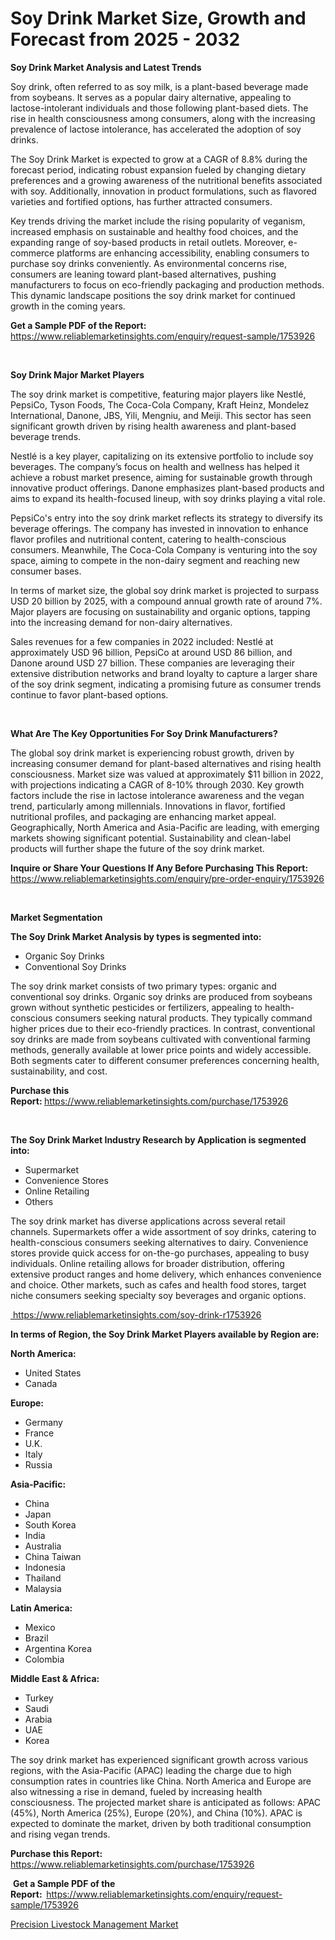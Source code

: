 <p><h1>Soy Drink Market Size, Growth and Forecast from 2025 - 2032</h1></p><p><strong>Soy Drink Market Analysis and Latest Trends</strong></p>
<p><p>Soy drink, often referred to as soy milk, is a plant-based beverage made from soybeans. It serves as a popular dairy alternative, appealing to lactose-intolerant individuals and those following plant-based diets. The rise in health consciousness among consumers, along with the increasing prevalence of lactose intolerance, has accelerated the adoption of soy drinks. </p><p>The Soy Drink Market is expected to grow at a CAGR of 8.8% during the forecast period, indicating robust expansion fueled by changing dietary preferences and a growing awareness of the nutritional benefits associated with soy. Additionally, innovation in product formulations, such as flavored varieties and fortified options, has further attracted consumers. </p><p>Key trends driving the market include the rising popularity of veganism, increased emphasis on sustainable and healthy food choices, and the expanding range of soy-based products in retail outlets. Moreover, e-commerce platforms are enhancing accessibility, enabling consumers to purchase soy drinks conveniently. As environmental concerns rise, consumers are leaning toward plant-based alternatives, pushing manufacturers to focus on eco-friendly packaging and production methods. This dynamic landscape positions the soy drink market for continued growth in the coming years.</p></p>
<p><strong>Get a Sample PDF of the Report:&nbsp;</strong> <a href="https://www.reliablemarketinsights.com/enquiry/request-sample/1753926?utm_campaign=3264&utm_medium=2&utm_source=Github&utm_content=ia&utm_term=06032025&utm_id=soy-drink">https://www.reliablemarketinsights.com/enquiry/request-sample/1753926</a></p>
<p>&nbsp;</p>
<p><strong>Soy Drink Major Market Players</strong></p>
<p><p>The soy drink market is competitive, featuring major players like Nestlé, PepsiCo, Tyson Foods, The Coca-Cola Company, Kraft Heinz, Mondelez International, Danone, JBS, Yili, Mengniu, and Meiji. This sector has seen significant growth driven by rising health awareness and plant-based beverage trends.</p><p>Nestlé is a key player, capitalizing on its extensive portfolio to include soy beverages. The company’s focus on health and wellness has helped it achieve a robust market presence, aiming for sustainable growth through innovative product offerings. Danone emphasizes plant-based products and aims to expand its health-focused lineup, with soy drinks playing a vital role.</p><p>PepsiCo's entry into the soy drink market reflects its strategy to diversify its beverage offerings. The company has invested in innovation to enhance flavor profiles and nutritional content, catering to health-conscious consumers. Meanwhile, The Coca-Cola Company is venturing into the soy space, aiming to compete in the non-dairy segment and reaching new consumer bases.</p><p>In terms of market size, the global soy drink market is projected to surpass USD 20 billion by 2025, with a compound annual growth rate of around 7%. Major players are focusing on sustainability and organic options, tapping into the increasing demand for non-dairy alternatives.</p><p>Sales revenues for a few companies in 2022 included: Nestlé at approximately USD 96 billion, PepsiCo at around USD 86 billion, and Danone around USD 27 billion. These companies are leveraging their extensive distribution networks and brand loyalty to capture a larger share of the soy drink segment, indicating a promising future as consumer trends continue to favor plant-based options.</p></p>
<p>&nbsp;</p>
<p><strong>What Are The Key Opportunities For Soy Drink Manufacturers?</strong></p>
<p><p>The global soy drink market is experiencing robust growth, driven by increasing consumer demand for plant-based alternatives and rising health consciousness. Market size was valued at approximately $11 billion in 2022, with projections indicating a CAGR of 8-10% through 2030. Key growth factors include the rise in lactose intolerance awareness and the vegan trend, particularly among millennials. Innovations in flavor, fortified nutritional profiles, and packaging are enhancing market appeal. Geographically, North America and Asia-Pacific are leading, with emerging markets showing significant potential. Sustainability and clean-label products will further shape the future of the soy drink market.</p></p>
<p><strong>Inquire or Share Your Questions If Any Before Purchasing This Report:</strong> <a href="https://www.reliablemarketinsights.com/enquiry/pre-order-enquiry/1753926?utm_campaign=3264&utm_medium=2&utm_source=Github&utm_content=ia&utm_term=06032025&utm_id=soy-drink">https://www.reliablemarketinsights.com/enquiry/pre-order-enquiry/1753926</a></p>
<p>&nbsp;</p>
<p><strong>Market Segmentation</strong></p>
<p><strong>The Soy Drink Market Analysis by types is segmented into:</strong></p>
<p><ul><li>Organic Soy Drinks</li><li>Conventional Soy Drinks</li></ul></p>
<p><p>The soy drink market consists of two primary types: organic and conventional soy drinks. Organic soy drinks are produced from soybeans grown without synthetic pesticides or fertilizers, appealing to health-conscious consumers seeking natural products. They typically command higher prices due to their eco-friendly practices. In contrast, conventional soy drinks are made from soybeans cultivated with conventional farming methods, generally available at lower price points and widely accessible. Both segments cater to different consumer preferences concerning health, sustainability, and cost.</p></p>
<p><strong>Purchase this Report:&nbsp;</strong><a href="https://www.reliablemarketinsights.com/purchase/1753926?utm_campaign=3264&utm_medium=2&utm_source=Github&utm_content=ia&utm_term=06032025&utm_id=soy-drink">https://www.reliablemarketinsights.com/purchase/1753926</a></p>
<p>&nbsp;</p>
<p><strong>The Soy Drink Market Industry Research by Application is segmented into:</strong></p>
<p><ul><li>Supermarket</li><li>Convenience Stores</li><li>Online Retailing</li><li>Others</li></ul></p>
<p><p>The soy drink market has diverse applications across several retail channels. Supermarkets offer a wide assortment of soy drinks, catering to health-conscious consumers seeking alternatives to dairy. Convenience stores provide quick access for on-the-go purchases, appealing to busy individuals. Online retailing allows for broader distribution, offering extensive product ranges and home delivery, which enhances convenience and choice. Other markets, such as cafes and health food stores, target niche consumers seeking specialty soy beverages and organic options.</p></p>
<p><a href="https://www.reliablemarketinsights.com/soy-drink-r1753926?utm_campaign=3264&utm_medium=2&utm_source=Github&utm_content=ia&utm_term=06032025&utm_id=soy-drink">&nbsp;https://www.reliablemarketinsights.com/soy-drink-r1753926</a></p>
<p><strong>In terms of Region, the Soy Drink Market Players available by Region are:</strong></p>
<p>
    <p> <strong> North America: </strong>
        <ul>
            <li>United States</li>
            <li>Canada</li>
        </ul>
        </p> 
    <p> <strong> Europe: </strong>
        <ul>
            <li>Germany</li>
            <li>France</li>
            <li>U.K.</li>
            <li>Italy</li>
            <li>Russia</li>
        </ul>
        </p> 
    <p> <strong> Asia-Pacific: </strong>
        <ul>
            <li>China</li>
            <li>Japan</li>
            <li>South Korea</li>
            <li>India</li>
            <li>Australia</li>
            <li>China Taiwan</li>
            <li>Indonesia</li>
            <li>Thailand</li>
            <li>Malaysia</li>
        </ul>
        </p> 
    <p> <strong> Latin America: </strong>
        <ul>
            <li>Mexico</li>
            <li>Brazil</li>
            <li>Argentina Korea</li>
            <li>Colombia</li>
        </ul>
        </p> 
    <p> <strong> Middle East & Africa: </strong>
        <ul>
            <li>Turkey</li>
            <li>Saudi</li>
            <li>Arabia</li>
            <li>UAE</li>
            <li>Korea</li>
        </ul>
    </p>
    </p>
<p><p>The soy drink market has experienced significant growth across various regions, with the Asia-Pacific (APAC) leading the charge due to high consumption rates in countries like China. North America and Europe are also witnessing a rise in demand, fueled by increasing health consciousness. The projected market share is anticipated as follows: APAC (45%), North America (25%), Europe (20%), and China (10%). APAC is expected to dominate the market, driven by both traditional consumption and rising vegan trends.</p></p>
<p><strong>Purchase this Report: </strong><a href="https://www.reliablemarketinsights.com/purchase/1753926?utm_campaign=3264&utm_medium=2&utm_source=Github&utm_content=ia&utm_term=06032025&utm_id=soy-drink">https://www.reliablemarketinsights.com/purchase/1753926</a></p>
<p>&nbsp;<strong>Get a Sample PDF of the Report:&nbsp;&nbsp;</strong><a href="https://www.reliablemarketinsights.com/enquiry/request-sample/1753926?utm_campaign=3264&utm_medium=2&utm_source=Github&utm_content=ia&utm_term=06032025&utm_id=soy-drink">https://www.reliablemarketinsights.com/enquiry/request-sample/1753926</a></p>
<p><strong></strong></p>
<p><p><a href="https://github.com/wakerizaak8g/Market-Research-Report-List-1/blob/main/precision-livestock-management-market.md?utm_campaign=3264&utm_medium=2&utm_source=Github&utm_content=ia&utm_term=06032025&utm_id=soy-drink">Precision Livestock Management Market</a></p></p>
